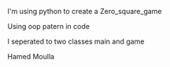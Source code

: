I'm using python to create a Zero_square_game

Using oop patern in code 

I seperated to two classes main and game

Hamed Moulla
